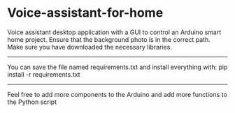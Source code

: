 # Voice-assistant-for-home
Voice assistant desktop application with a GUI to control an Arduino smart home project.
 Ensure that the background photo is in the correct path.
Make sure you have downloaded the necessary libraries.
_____________
You can save the file named requirements.txt and install everything with:
pip install -r requirements.txt
_____________
Feel free to add more components to the Arduino and add more functions to the Python script
